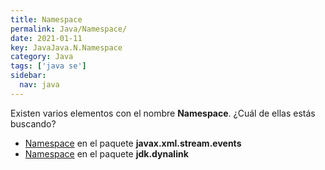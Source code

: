 ```yaml
---
title: Namespace
permalink: Java/Namespace/
date: 2021-01-11
key: JavaJava.N.Namespace
category: Java
tags: ['java se']
sidebar: 
  nav: java
---
```


Existen varios elementos con el nombre **Namespace**. ¿Cuál de ellas estás buscando?
<ul>
<li><a href="/Java/Namespace-javax-xml-stream-events/">Namespace</a> en el paquete <strong>javax.xml.stream.events</strong></li>
<li><a href="/Java/Namespace-jdk-dynalink/">Namespace</a> en el paquete <strong>jdk.dynalink</strong></li>
<ul>
